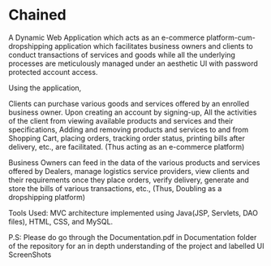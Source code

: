 # Chained
A Dynamic Web Application which acts as an e-commerce platform-cum-dropshipping application which facilitates business owners and clients to conduct transactions of services and goods while all the underlying processes are meticulously managed under an aesthetic UI with password protected account access.

Using the application,

Clients can purchase various goods and services offered by an enrolled business owner. Upon creating an account by signing-up, All the activities of the client from viewing available products and services and their specifications, Adding and removing products and services to and from Shopping Cart, placing orders, tracking order status, printing bills after delivery, etc., are facilitated.
(Thus acting as an e-commerce platform)

Business Owners can feed in the data of the various products and services offered by Dealers, manage logistics service providers, view clients and their requirements once they place orders, verify delivery, generate and store the bills of various transactions, etc.,
(Thus, Doubling as a dropshipping platform)

Tools Used: 
MVC architecture implemented using Java(JSP, Servlets, DAO files), HTML, CSS, and MySQL.

P.S: Please do go through the Documentation.pdf in Documentation folder of the repository for an in depth understanding of the project and labelled UI ScreenShots
